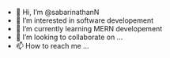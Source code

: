- 👋 Hi, I’m @sabarinathanN
- 👀 I’m interested in software developement
- 🌱 I’m currently learning MERN developement 
- 💞️ I’m looking to collaborate on ...
- 📫 How to reach me ...

<!---
sabarinathanN/sabarinathanN is a ✨ special ✨ repository because its `README.md` (this file) appears on your GitHub profile.
You can click the Preview link to take a look at your changes.
--->
